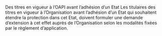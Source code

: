 Des titres en vigueur à l’OAPI avant l’adhésion d’un Etat
Les titulaires des titres en vigueur à l’Organisation avant l’adhésion d’un Etat qui souhaitent
étendre la protection dans cet Etat, doivent formuler une demande d’extension à cet effet
auprès de l’Organisation selon les modalités fixées par le règlement d’application.